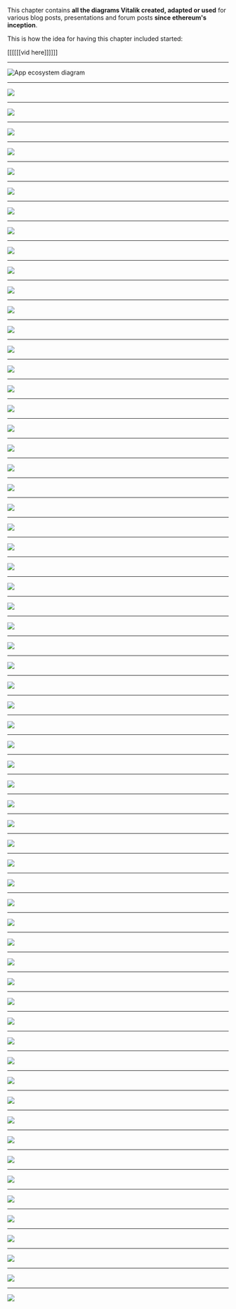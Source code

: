 This chapter contains **all the diagrams Vitalik created, adapted or used** for various blog posts, presentations and forum posts **since ethereum's inception**. 

This is how the idea for having this chapter included started:

[[[[[[vid here]]]]]]

___

![App ecosystem diagram](appecosystem.png)

---

![](apply_block_diagram.png)

---

![](apply_tx_diagram.png)

---

![](asichome1.png)

---

![](barmodel.png)

---

![](bitcoin_price_chart.png)

---

![](block.png)

---

![](blockchain.png)

---

![](centralized_multichain.png)

---

![](chain_forks.png)

---

![](chain_selection.png)

---

![](chain_selection2.png)

---

![](chain_selection3.png)

---

![](chain_selection4.png)

---

![](chain_selection5.png)

--- 

![](chaindiag.png)

---

![](clientserver.png)

--- 

![](colored_coins_utxo_tree.png)

---

![](contract_execution_flowchart.png)

---

![](contract_relationship.png)

---

![](contract_relationship2.png)

---

![](cpuhome.png)

---

![](cube.png)

---

![](currency.png)

---

![](ecthingy.png)

---

![](endo1.png)

---

![](endo1.svg.png)

---

![](endo2.svg.png)

---

![](endo3.svg.png)

---

![](endo4.svg.png)

---

![](endo5.svg.png)

---

![](endo10.svg.png)

---

![](endo20.svg.png)

---

![](endo30.svg.png)

---

![](entropy.png)

---

![](ess1.png)

---

![](ess2.png)

---

![](ether_sale_process.png)

---

![](etherscriper.png)

---

![](ethertransition.png)

---

![](ethlogo_small.png)

---

![](executionpath.png)

---

![](failurerate.png)

---

![](fault_tolerance_1.png)

---

![](fault_tolerance_2.png)

---

![](fourpoints.png)

---

![](futarchy_bottom.png)

---

![](futarchy_top.png)

---

![](futarchy.png)

---

![](futarchy0.png)

---

![](grandequation.png)

---

![](grandequation2.png)

---

![](heap1.png)

---

![](heap2.png)

---

![](heap3.png)

---

![](heap4.png)

---

![](heap5.png)

---

![](heap6.png)

---

![](heap20.png)

---

![](hubchain.png)

---

![](hubspoke.png)

---

![](image2.png)

---

![](incentives.png)